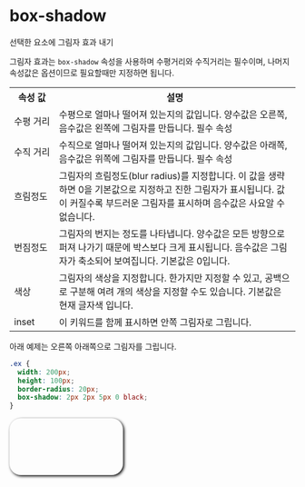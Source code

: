 # box-shadow

선택한 요소에 그림자 효과 내기

그림자 효과는 `box-shadow` 속성을 사용하며 수평거리와 수직거리는 필수이며, 나머지 속성값은 옵션이므로 필요할때만 지정하면 됩니다.

<table>
    <tr>
        <th>속성 값</th>
        <th>설명</th>
    </tr>
    <tr>
        <td style="white-space:nowrap;">수평 거리</td>
        <td>수평으로 얼마나 떨어져 있는지의 값입니다. 양수값은 오른쪽, 음수값은 왼쪽에 그림자를 만듭니다. 필수 속성</td>
    </tr>
    <tr>
      <td style="white-space:nowrap;">수직 거리</td>
      <td>수직으로 얼마나 떨어져 있는지의 값입니다. 양수값은 아래쪽, 음수값은 위쪽에 그림자를 만듭니다. 필수 속성</td>
    </tr>
    <tr>
        <td style="white-space:nowrap;">흐림정도</td>
        <td>그림자의 흐림정도(blur radius)를 지정합니다. 이 값을 생략하면 0을 기본값으로 지정하고 진한 그림자가 표시됩니다. 값이 커질수록 부드러운 그림자를 표시하며 음수값은 사요알 수 없습니다.</td>
    </tr>
    <tr>
        <td>번짐정도</td>
        <td>그림자의 번지는 정도를 나타냅니다. 양수값은 모든 방향으로 퍼져 나가기 때문에 박스보다 크게 표시됩니다. 음수값은 그림자가 축소되어 보여집니다. 기본값은 0입니다.</td>
    </tr>
    <tr>
        <td>색상</td>
        <td>그림자의 색상을 지정합니다. 한가지만 지정할 수 있고, 공백으로 구분해 여려 개의 색상을 지정할 수도 있습니다. 기본값은 현재 글자색 입니다.</td>
    </tr>
    <tr>
        <td>inset</td>
        <td>이 키워드를 함께 표시하면 안쪽 그림자로 그립니다.</td>
    </tr>
</table>

아래 예제는 오른쪽 아래쪽으로 그림자를 그립니다.

```css
.ex {
  width: 200px;
  height: 100px;
  border-radius: 20px;
  box-shadow: 2px 2px 5px 0 black;
}
```

<div style="width: 200px; height: 100px; border-radius: 20px; box-shadow: 2px 2px 5px 0 black;"></div>

<br><br>